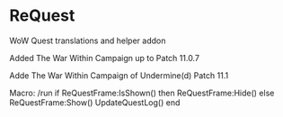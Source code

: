 # ReQuest
WoW Quest translations and helper addon

Added The War Within Campaign up to Patch 11.0.7

Adde The War Within Campaign of Undermine(d) Patch 11.1

Macro: /run if ReQuestFrame:IsShown() then ReQuestFrame:Hide() else ReQuestFrame:Show() UpdateQuestLog() end
